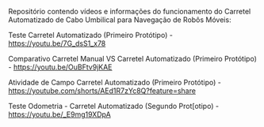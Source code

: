 Repositório contendo vídeos e informações do funcionamento do Carretel Automatizado de Cabo Umbilical para Navegação de Robôs Móveis:

Teste Carretel Automatizado (Primeiro Protótipo) - https://youtu.be/7G_dsS1_x78

Comparativo Carretel Manual VS Carretel Automatizado (Primeiro Protótipo) - https://youtu.be/OuBFtv9jKAE

Atividade de Campo Carretel Automatizado (Primeiro Protótipo) - https://youtube.com/shorts/AEd1R7zYc8Q?feature=share

Teste Odometria - Carretel Automatizado (Segundo Prot[otipo) - https://youtu.be/_E9mg19XDpA

